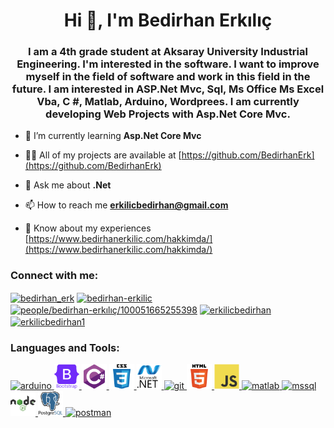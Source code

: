 <h1 align="center">Hi 👋, I'm Bedirhan Erkılıç</h1>
<h3 align="center">I am a 4th grade student at Aksaray University Industrial Engineering. I'm interested in the software. I want to improve myself in the field of software and work in this field in the future. I am interested in ASP.Net Mvc, Sql, Ms Office Ms Excel Vba, C #, Matlab, Arduino, Wordprees. I am currently developing Web Projects with Asp.Net Core Mvc.</h3>

- 🌱 I’m currently learning **Asp.Net Core Mvc**

- 👨‍💻 All of my projects are available at [https://github.com/BedirhanErk](https://github.com/BedirhanErk)

- 💬 Ask me about **.Net**

- 📫 How to reach me **erkilicbedirhan@gmail.com**

- 📄 Know about my experiences [https://www.bedirhanerkilic.com/hakkimda/](https://www.bedirhanerkilic.com/hakkimda/)

<h3 align="left">Connect with me:</h3>
<p align="left">
<a href="https://twitter.com/bedirhan_erk" target="blank"><img align="center" src="https://cdn.jsdelivr.net/npm/simple-icons@3.0.1/icons/twitter.svg" alt="bedirhan_erk" height="30" width="40" /></a>
<a href="https://linkedin.com/in/bedirhan-erkilic" target="blank"><img align="center" src="https://cdn.jsdelivr.net/npm/simple-icons@3.0.1/icons/linkedin.svg" alt="bedirhan-erkilic" height="30" width="40" /></a>
<a href="https://fb.com/people/bedirhan-erkılıç/100051665255398" target="blank"><img align="center" src="https://cdn.jsdelivr.net/npm/simple-icons@3.0.1/icons/facebook.svg" alt="people/bedirhan-erkılıç/100051665255398" height="30" width="40" /></a>
<a href="https://instagram.com/erkilicbedirhan" target="blank"><img align="center" src="https://cdn.jsdelivr.net/npm/simple-icons@3.0.1/icons/instagram.svg" alt="erkilicbedirhan" height="30" width="40" /></a>
<a href="https://www.hackerrank.com/erkilicbedirhan1" target="blank"><img align="center" src="https://cdn.jsdelivr.net/npm/simple-icons@3.0.1/icons/hackerrank.svg" alt="erkilicbedirhan1" height="30" width="40" /></a>
</p>

<h3 align="left">Languages and Tools:</h3>
<p align="left"> <a href="https://www.arduino.cc/" target="_blank"> <img src="https://cdn.worldvectorlogo.com/logos/arduino-1.svg" alt="arduino" width="40" height="40"/> </a> <a href="https://getbootstrap.com" target="_blank"> <img src="https://raw.githubusercontent.com/devicons/devicon/master/icons/bootstrap/bootstrap-plain-wordmark.svg" alt="bootstrap" width="40" height="40"/> </a> <a href="https://www.w3schools.com/cs/" target="_blank"> <img src="https://raw.githubusercontent.com/devicons/devicon/master/icons/csharp/csharp-original.svg" alt="csharp" width="40" height="40"/> </a> <a href="https://www.w3schools.com/css/" target="_blank"> <img src="https://raw.githubusercontent.com/devicons/devicon/master/icons/css3/css3-original-wordmark.svg" alt="css3" width="40" height="40"/> </a> <a href="https://dotnet.microsoft.com/" target="_blank"> <img src="https://raw.githubusercontent.com/devicons/devicon/master/icons/dot-net/dot-net-original-wordmark.svg" alt="dotnet" width="40" height="40"/> </a> <a href="https://git-scm.com/" target="_blank"> <img src="https://www.vectorlogo.zone/logos/git-scm/git-scm-icon.svg" alt="git" width="40" height="40"/> </a> <a href="https://www.w3.org/html/" target="_blank"> <img src="https://raw.githubusercontent.com/devicons/devicon/master/icons/html5/html5-original-wordmark.svg" alt="html5" width="40" height="40"/> </a> <a href="https://developer.mozilla.org/en-US/docs/Web/JavaScript" target="_blank"> <img src="https://raw.githubusercontent.com/devicons/devicon/master/icons/javascript/javascript-original.svg" alt="javascript" width="40" height="40"/> </a> <a href="https://www.mathworks.com/" target="_blank"> <img src="https://raw.githubusercontent.com/simple-icons/simple-icons/master/icons/mathworks.svg" alt="matlab" width="40" height="40"/> </a> <a href="https://www.microsoft.com/en-us/sql-server" target="_blank"> <img src="https://cdn.worldvectorlogo.com/logos/microsoft-sql-server.svg" alt="mssql" width="40" height="40"/> </a> <a href="https://nodejs.org" target="_blank"> <img src="https://raw.githubusercontent.com/devicons/devicon/master/icons/nodejs/nodejs-original-wordmark.svg" alt="nodejs" width="40" height="40"/> </a> <a href="https://www.postgresql.org" target="_blank"> <img src="https://raw.githubusercontent.com/devicons/devicon/master/icons/postgresql/postgresql-original-wordmark.svg" alt="postgresql" width="40" height="40"/> </a> <a href="https://postman.com" target="_blank"> <img src="https://www.vectorlogo.zone/logos/getpostman/getpostman-icon.svg" alt="postman" width="40" height="40"/> </a> </p>
